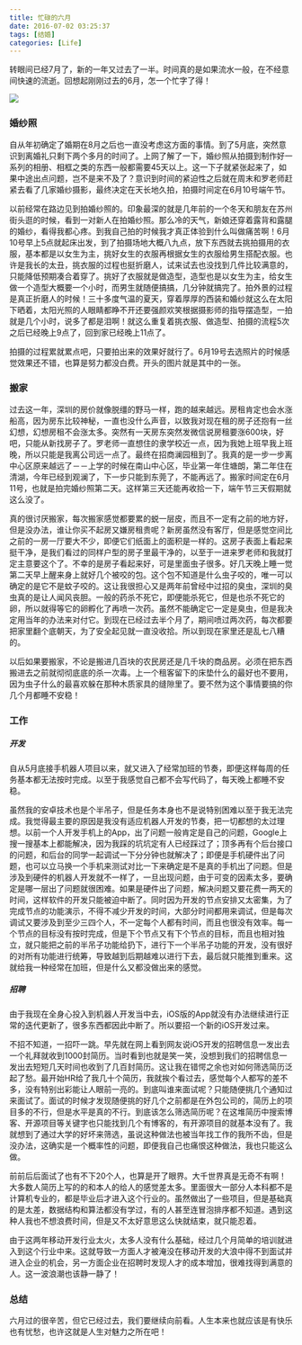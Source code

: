 ```yaml
---
title: 忙碌的六月
date: 2016-07-02 03:25:37
tags: [结婚]
categories: [Life]
---
```


转眼间已经7月了，新的一年又过去了一半。时间真的是如果流水一般，在不经意间快速的流逝。回想起刚刚过去的6月，怎一个忙字了得！

![]({{site.url}}/assets/img{{page.id}}/image.jpg)

### 婚纱照
自从年初确定了婚期在8月之后也一直没考虑这方面的事情。到了5月底，突然意识到离婚礼只剩下两个多月的时间了。上网了解了一下，婚纱照从拍摄到制作好一系列的相册、相框之类的东西一般都需要45天以上。这一下子就紧张起来了，如果中途出点问题，岂不是来不及了？意识到时间的紧迫性之后就在周末和罗老师赶紧去看了几家婚纱摄影，最终决定在天长地久拍，拍摄时间定在6月10号端午节。

以前经常在路边见到拍婚纱照的。印象最深的就是几年前的一个冬天和朋友在苏州街头逛的时候，看到一对新人在拍婚纱照。那么冷的天气，新娘还穿着露背和露腿的婚纱，看得我都心疼。到我自己拍的时候我才真正体验到什么叫做痛苦啊！6月10号早上5点就起床出发，到了拍摄场地大概八九点，放下东西就去挑拍摄用的衣服，基本都是以女生为主，挑好女生的衣服再根据女生的衣服给男生搭配衣服。也许是我长的太丑，挑衣服的过程也挺折磨人，试来试去也没找到几件比较满意的，只能降低预期凑合着穿了。挑好了衣服就是做造型，造型也是以女生为主，给女生做一个造型大概要一个小时，而男生就随便搞搞，几分钟就搞完了。拍外景的过程是真正折磨人的时候！三十多度气温的夏天，穿着厚厚的西装和婚纱就这么在太阳下晒着，太阳光照的人眼睛都睁不开还要强颜欢笑根据摄影师的指导摆造型，一拍就是几个小时，说多了都是泪啊！就这么重复着挑衣服、做造型、拍摄的流程5次之后已经晚上9点了，回到家已经晚上11点了。

拍摄的过程累就累点吧，只要拍出来的效果好就行了。6月19号去选照片的时候感觉效果还不错，也算是努力都没白费。开头的图片就是其中的一张。

### 搬家

过去这一年，深圳的房价就像脱缰的野马一样，跑的越来越远。房租肯定也会水涨船高，因为房东比较神秘，一直也没什么声音，以致我对现在租的房子还抱有一丝幻想，幻想房租不会涨太多。突然有一天房东突然发微信说房租要涨600块，好吧，只能从新找房子了。罗老师一直想住的隶学校近一点，因为我她上班早我上班晚，所以只能是我离公司远一点了。最终在招商澜园租到了。我真的是一步一步离中心区原来越远了－－上学的时候在南山中心区，毕业第一年住塘朗，第二年住在清湖，今年已经到观澜了，下一步只能到东莞了，不能再远了。搬家时间定在6月11号，也就是拍完婚纱照第二天。这样第三天还能再收拾一下，端午节三天假期就这么没了。

真的很讨厌搬家，每次搬家感觉都要累的蜕一层皮，而且不一定有之前的地方好，但是没办法，谁让你买不起房又嫌房租贵呢？新房虽然没有客厅，但是感觉空间比之前的一房一厅要大不少，即便它们纸面上的面积是一样的。这房子表面上看起来挺干净，是我们看过的同样户型的房子里最干净的，以至于一进来罗老师和我就打定主意要这个了。不幸的是房子看起来好，可是里面虫子很多。好几天晚上睡一觉第二天早上醒来身上就好几个被咬的包。这个包不知道是什么虫子咬的，唯一可以确定的是它不是蚊子咬的。这让我很担心又是两年前曾经中过招的臭虫，深圳的臭虫真的是让人闻风丧胆。一般的药杀不死它，即便能杀死它，但是也杀不死它的卵，所以就得等它的卵孵化了再喷一次药。虽然不能确定它一定是臭虫，但是我决定用当年的办法来对付它。到现在已经过去半个月了，期间喷过两次药，每次都要把家里翻个底朝天，为了安全起见就一直没收拾。所以到现在家里还是乱七八糟的。

以后如果要搬家，不论是搬进几百块的农民房还是几千块的商品房。必须在把东西搬进去之前就彻彻底底的杀一次毒。上一个租客留下的床垫什么的最好也不要用，因为虫子什么的最喜欢躲在那种木质家具的缝隙里了。要不然为这个事情要搞的你几个月都睡不安稳！

### 工作
##### 开发
自从5月底接手机器人项目以来，就又进入了经常加班的节奏，即便这样每周的任务基本都无法按时完成。以至于我感觉自己都不会写代码了，每天晚上都睡不安稳。

虽然我的安卓技术也是个半吊子，但是任务本身也不是说特别困难以至于我无法完成。我觉得最主要的原因是我没有适应机器人开发的节奏，把一切都想的太过理想。以前一个人开发手机上的App，出了问题一般肯定是自己的问题，Google上搜一搜基本上都能解决，因为我踩的坑坑定有人已经踩过了；顶多再有个后台接口的问题，和后台的同学一起调试一下分分钟也就解决了；即便是手机硬件出了问题，也可以立马换一个手机来测试对比一下来确定是不是真的手机出了问题。但是涉及到硬件的机器人开发就不一样了，一旦出现问题，由于可变的因素太多，要确定是哪一层出了问题就很困难。如果是硬件出了问题，解决问题又要花费一两天的时间，这样软件的开发只能被迫中断了。同时因为开发的节点安排又太密集，为了完成节点的功能演示，不得不减少开发的时间，大部分时间都用来调试，但是每次调试又要涉及到至少三四个人，不一定每个人都有时间，而且也很没有效率。每一个节点的目标没有按时完成，但是下个节点又有下个节点的目标，而且也相对独立，就只能把之前的半吊子功能给扔下，进行下一个半吊子功能的开发，没有很好的对所有功能进行统筹，导致越到后期越难以进行下去，最后就只能推到重来。这就给我一种经常在加班，但是什么又都没做出来的感觉。

##### 招聘
由于我现在全身心投入到机器人开发当中去，iOS版的App就没有办法继续进行正常的迭代更新了，很多东西都因此中断了。所以要招一个新的iOS开发过来。

不招不知道，一招吓一跳。早先就在网上看到网友说iOS开发的招聘信息一发出去一个礼拜就收到1000封简历。当时看到也就是笑一笑，没想到我们的招聘信息一发出去短短几天时间也收到了几百封简历。这让我在错愕之余也对如何筛选简历泛起了愁。最开始HR给了我几十个简历，我就挨个看过去，感觉每个人都写的差不多，没有特别出彩能让人眼前一亮的。到底叫谁来面试呢？只能随便挑几个通知过来面试了。面试的时候才发现随便挑的好几个之前都是在外包公司的，简历上的项目多的不行，但是水平是真的不行。到底该怎么筛选简历呢？在这堆简历中搜索博客、开源项目等关键字也只能找到几个有博客的，有开源项目的就基本没有了。我就想到了通过大学的好坏来筛选，虽说这种做法也被当年找工作的我所不齿，但是没办法，这确实是一个概率性的问题，即便我自己也痛恨这种做法，我也只能这么做。

前前后后面试了也有不下20个人，也算是开了眼界。大千世界真是无奇不有啊！大多数人简历上写的的和本人的给人的感觉差太多。里面很大一部分人本科都不是计算机专业的，都是毕业后才进入这个行业的。虽然做出了一些项目，但是基础真的是太差，数据结构和算法都没有学过，有的人甚至连冒泡排序都不知道。遇到这种人我也不想浪费时间，但是又不太好意思这么快就结束，就只能忍着。

由于这两年移动开发行业太火，太多人没有什么基础，经过几个月简单的培训就进入到这个行业中来。这就导致一方面人才被淹没在移动开发的大浪中得不到面试并进入企业的机会，另一方面企业在招聘时发现人才的成本增加，很难找得到满意的人。这一波浪潮也该静一静了！

### 总结
六月过的很辛苦，但它已经过去，我们要继续向前看。人生本来也就应该是有快乐也有忧愁，也许这就是人生对魅力之所在吧！
